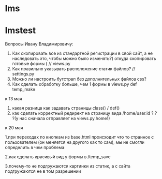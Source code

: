 # lms
# lmstest

Вопросы Ивану Владимировичу:
1) Как скопировать все из стандартной регистрации в свой сайт, а не наследовать это, чтобы можно было изменять?( откуда скопировать готовые формы ) // views.py
2) Как правильно указывать расположение статик файлов? // settings.py
3) Можно ли настроить бутстрап без дополнительных файлов css?
4) Как сделать обработку больше, чем 1 формы в views.py def temp_make


к 13 мая
1) какая разница как задавать страницы class() / def()
2) как сделать корректный редирект на страницу вида /home/user.id ? ? ?(у нас сначала отправляет на views.py.home1)

к 20 мая

1.при переходах по кнопкам из base.html происходит что то странное с пользователем (он меняется на другого как то сам), мы не смогли определить в чем проблема

2.как сделать красивый вид у формы в /temp_save 

3.почему-то не подгружаются картинки из статик, а с сайта подгружаются не в том разрешении
